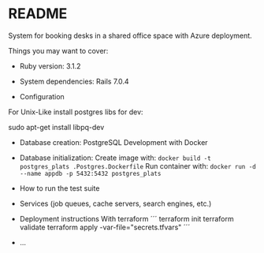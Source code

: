 # README

System for booking desks in a shared office space with Azure deployment.

Things you may want to cover:

* Ruby version: 3.1.2

* System dependencies: Rails 7.0.4

* Configuration

For Unix-Like <Ubuntu> install postgres libs for dev:

sudo apt-get install libpq-dev


* Database creation: PostgreSQL Development with Docker
* Database initialization:
Create image with: `docker build -t postgres_plats .Postgres.Dockerfile`
Run container with: `docker run -d --name appdb -p 5432:5432 postgres_plats`


* How to run the test suite

* Services (job queues, cache servers, search engines, etc.)

* Deployment instructions
With terraform
´´´
terraform init
terraform validate
terraform apply -var-file="secrets.tfvars"
´´´

* ...
